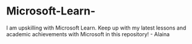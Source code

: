 # Microsoft-Learn-
I am upskilling with Microsoft Learn. Keep up with my latest lessons and academic achievements with Microsoft in this repository! - Alaina 
